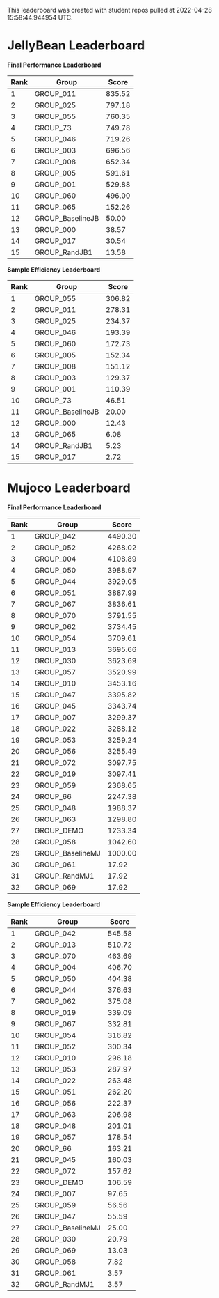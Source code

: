 This leaderboard was created with student repos pulled at 2022-04-28 15:58:44.944954 UTC.


# JellyBean Leaderboard

**Final Performance Leaderboard**

|Rank      |Group     |Score     |
|----------|----------|----------|
|1      |GROUP_011     |835.52     |
|2      |GROUP_025     |797.18     |
|3      |GROUP_055     |760.35     |
|4      |GROUP_73     |749.78     |
|5      |GROUP_046     |719.26     |
|6      |GROUP_003     |696.56     |
|7      |GROUP_008     |652.34     |
|8      |GROUP_005     |591.61     |
|9      |GROUP_001     |529.88     |
|10      |GROUP_060     |496.00     |
|11      |GROUP_065     |152.26     |
|12      |GROUP_BaselineJB     |50.00     |
|13      |GROUP_000     |38.57     |
|14      |GROUP_017     |30.54     |
|15      |GROUP_RandJB1     |13.58     |


**Sample Efficiency Leaderboard**

|Rank      |Group     |Score     |
|----------|----------|----------|
|1      |GROUP_055     |306.82     |
|2      |GROUP_011     |278.31     |
|3      |GROUP_025     |234.37     |
|4      |GROUP_046     |193.39     |
|5      |GROUP_060     |172.73     |
|6      |GROUP_005     |152.34     |
|7      |GROUP_008     |151.12     |
|8      |GROUP_003     |129.37     |
|9      |GROUP_001     |110.39     |
|10      |GROUP_73     |46.51     |
|11      |GROUP_BaselineJB     |20.00     |
|12      |GROUP_000     |12.43     |
|13      |GROUP_065     |6.08     |
|14      |GROUP_RandJB1     |5.23     |
|15      |GROUP_017     |2.72     |


# Mujoco Leaderboard

**Final Performance Leaderboard**

|Rank      |Group     |Score     |
|----------|----------|----------|
|1      |GROUP_042     |4490.30     |
|2      |GROUP_052     |4268.02     |
|3      |GROUP_004     |4108.89     |
|4      |GROUP_050     |3988.97     |
|5      |GROUP_044     |3929.05     |
|6      |GROUP_051     |3887.99     |
|7      |GROUP_067     |3836.61     |
|8      |GROUP_070     |3791.55     |
|9      |GROUP_062     |3734.45     |
|10      |GROUP_054     |3709.61     |
|11      |GROUP_013     |3695.66     |
|12      |GROUP_030     |3623.69     |
|13      |GROUP_057     |3520.99     |
|14      |GROUP_010     |3453.16     |
|15      |GROUP_047     |3395.82     |
|16      |GROUP_045     |3343.74     |
|17      |GROUP_007     |3299.37     |
|18      |GROUP_022     |3288.12     |
|19      |GROUP_053     |3259.24     |
|20      |GROUP_056     |3255.49     |
|21      |GROUP_072     |3097.75     |
|22      |GROUP_019     |3097.41     |
|23      |GROUP_059     |2368.65     |
|24      |GROUP_66     |2247.38     |
|25      |GROUP_048     |1988.37     |
|26      |GROUP_063     |1298.80     |
|27      |GROUP_DEMO     |1233.34     |
|28      |GROUP_058     |1042.60     |
|29      |GROUP_BaselineMJ     |1000.00     |
|30      |GROUP_061     |17.92     |
|31      |GROUP_RandMJ1     |17.92     |
|32      |GROUP_069     |17.92     |


**Sample Efficiency Leaderboard**

|Rank      |Group     |Score     |
|----------|----------|----------|
|1      |GROUP_042     |545.58     |
|2      |GROUP_013     |510.72     |
|3      |GROUP_070     |463.69     |
|4      |GROUP_004     |406.70     |
|5      |GROUP_050     |404.38     |
|6      |GROUP_044     |376.63     |
|7      |GROUP_062     |375.08     |
|8      |GROUP_019     |339.09     |
|9      |GROUP_067     |332.81     |
|10      |GROUP_054     |316.82     |
|11      |GROUP_052     |300.34     |
|12      |GROUP_010     |296.18     |
|13      |GROUP_053     |287.97     |
|14      |GROUP_022     |263.48     |
|15      |GROUP_051     |262.20     |
|16      |GROUP_056     |222.37     |
|17      |GROUP_063     |206.98     |
|18      |GROUP_048     |201.01     |
|19      |GROUP_057     |178.54     |
|20      |GROUP_66     |163.21     |
|21      |GROUP_045     |160.03     |
|22      |GROUP_072     |157.62     |
|23      |GROUP_DEMO     |106.59     |
|24      |GROUP_007     |97.65     |
|25      |GROUP_059     |56.56     |
|26      |GROUP_047     |55.59     |
|27      |GROUP_BaselineMJ     |25.00     |
|28      |GROUP_030     |20.79     |
|29      |GROUP_069     |13.03     |
|30      |GROUP_058     |7.82     |
|31      |GROUP_061     |3.57     |
|32      |GROUP_RandMJ1     |3.57     |


